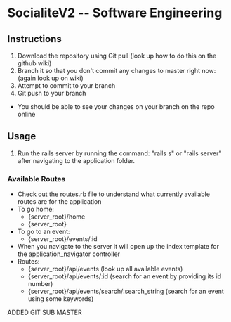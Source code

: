 # SocialiteV2 -- Software Engineering

## Instructions
1. Download the repository using Git pull (look up how to do this on the github wiki)
2. Branch it so that you don't commit any changes to master right now: (again look up on wiki)
3. Attempt to commit to your branch
4. Git push to your branch

- You should be able to see your changes on your branch on the repo online

## Usage
1. Run the rails server by running the command: "rails s" or "rails server" after navigating to the application folder.

### Available Routes
- Check out the routes.rb file to understand what currently available routes are for the application
- To go home:
	- {server_root}/home
	- {server_root}
- To go to an event:
	- {server_root}/events/:id
- When you navigate to the server it will open up the index template for the application_navigator controller
- Routes:
	- {server_root}/api/events (look up all available events)
	- {server_root}/api/events/:id (search for an event by providing its id number)
	- {server_root}/api/events/search/:search_string (search for an event using some keywords)

ADDED GIT SUB MASTER